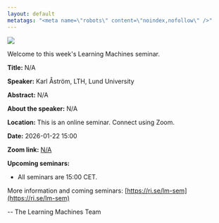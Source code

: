 ```yaml
---
layout: default
metatags: "<meta name=\"robots\" content=\"noindex,nofollow\" />"
---
```

<img src="/lm/2026-01-22-youtube-thumbnail-karl-åström.jpg" />
 
Welcome to this week's Learning Machines seminar.

**Title:** N/A

**Speaker:** Karl Åström, LTH, Lund University

**Abstract:** N/A

**About the speaker:** N/A

**Location:** This is an online seminar. Connect using Zoom.

**Date:** 2026-01-22 15:00

**Zoom link:** [N/A](N/A)

**Upcoming seminars:**

* All seminars are 15:00 CET.

More information and coming seminars: [https://ri.se/lm-sem](https://ri.se/lm-sem)

-- The Learning Machines Team

